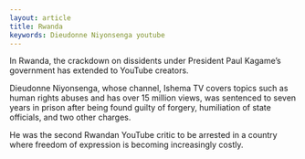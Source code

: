 ```yaml
---
layout: article
title: Rwanda
keywords: Dieudonne Niyonsenga youtube
---
```


In Rwanda, the crackdown on dissidents under President Paul Kagame’s government has extended to YouTube creators.

Dieudonne Niyonsenga, whose channel, Ishema TV covers topics such as human rights abuses and has over 15 million views, was sentenced to seven years in prison after being found guilty of forgery, humiliation of state officials, and two other charges.

He was the second Rwandan YouTube critic to be arrested in a country where freedom of expression is becoming increasingly costly.
